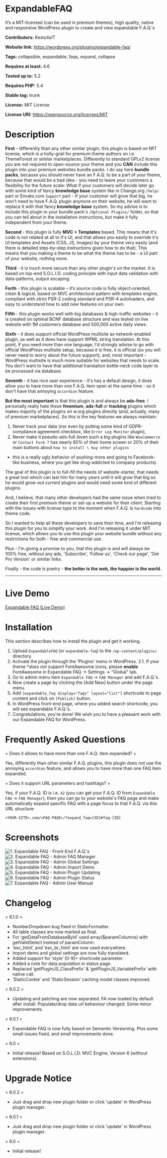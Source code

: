 # ExpandableFAQ
It’s a MIT-licensed (can be used in premium themes), high quality, native and responsive WordPress plugin to create and view expandable F.A.Q.'s

**Contributors:** KestutisIT

**Website link:** https://wordpress.org/plugins/expandable-faq/

**Tags:** collapsible, expandable, faqs, expand, collapse

**Requires at least:** 4.6

**Tested up to:** 5.2

**Requires PHP:** 5.4

**Stable tag:** trunk

**License:** MIT License

**License URI:** https://opensource.org/licenses/MIT


# Description

**First** - differently than any other similar plugin, this plugin is based on MIT license, which is a holly-grail for premium theme authors on i.e. ThemeForest or similar marketplaces.
Differently to standard GPLv2 license you are not required to open-source your theme and you **CAN** include this plugin into your premium websites bundle packs.
I do say here **bundle packs**, because you should never have an F.A.Q. to be a part of your theme, because that would be a bad idea - you need to leave your customers a flexibility for the future scale:
What if your customers will decide later go with some kind of fancy **knowledge base** system like in Change.org `/help/` part or Envato.com `Support` part - if your customer will grow that big,
he won't need to have F.A.Q. plugin anymore on their website, he will want to replace it with that fancy **knowledge base** system.
So my advise is to include this plugin in your bundle pack's `/Optional Plugins/` folder, so that you can tell about in the installation instructions, but make it fully independent from your theme.

**Second** - this plugin is fully **MVC + Templates** based. This means that it's code is not related at all to it's UI,
and that allows you easily to override it's UI templates and Assets (CSS, JS, Images) by your theme very easily (and there is detailed step-by-step instructions given how to do that).
This means that you making a theme to be what the theme has to be - a UI part of your website, nothing more.

**Third** - it is much more secure than any other plugin's on the market. It is based on top-end S.O.L.I.D. coding principle with input data validation with data-patterns, output escaping.

**Forth** - this plugin is scalable – it’s source code is fully object-oriented, clean & logical, based on MVC architectural pattern with templates engine, compliant with strict PSR-2 coding standard and PSR-4 autoloaders, and easy to understand how to add new features on your own.

**Fifth** - this plugin works well with big databases & high-traffic websites – it is created on optimal BCNF database structure and was tested on live website with 1M customers database and 500,000 active daily views.

**Sixth** - it does support official WordPress multisite as network-enabled plugin, as well as it does have support WPML string translation.
At this point, if you need more than one language, I'd strongly advise to go with official WordPress multisite setup, because it is free, it is official (so you will never need to worry about the future support), and, most important - WordPress multisite is much more suitable for websites that needs to scale. You don't want to have that additional translation bottle-neck code layer to be processed via database.

**Seventh** - it has nice user experience - it's has a default design, it does allow you to have more than one F.A.Q. item open at the same time - so it don't have that annoying `accordion` feature.

**But the most important** is that this plugin is and always be **ads-free**. I personally really hate these **freemium**, **ads-full** or **tracking** plugins which makes majority
of the plugins on w.org plugins directly (and, actually, many of premium marketplaces). So this is the key features we always maintain:
1. Never track your data (nor even by putting some kind of GDPR-compliance agreement checkbox, like `Error Log Monitor` plugin),
2. Never make it pseudo-ads-full (even such a big plugins like `WooCommerce` or `Contact Form 7` has nearly 80% of their home screen or 20% of their main buttons about `how to install \ buy other plugins`
- this is a really ugly behavior of pushing-more and going to Facebook-like business, where you get like drug-addicted to company products).

The goal of this plugin is to full-fill the needs of website-starter, that needs a great tool which can last him for many years until it will grow that big so he would grow-out current plugins and would need some kind of different plugins.

And, I believe, that many other developers had the same issue when tried to create their first premium theme or set-up a website for their client. Starting with the issues with license type to the moment when F.A.Q. is `hardcode` into theme code.

So I wanted to help all these developers to save their time, and I'm releasing this plugin for you to simplify your work. And I'm releasing it under MIT license, which allows you to use this plugin your website bundle without any restrictions for both - free and commercial use.

Plus - I'm giving a promise to you, that this plugin is and will always be 100% free, without any ads, 'Subscribe', 'Follow us', 'Check our page', 'Get Pro Version' or similar links.

Finally - the code is poetry - __the better is the web, the happier is the world__.

- - - -
# Live Demo
[Expandable FAQ (Live Demo)](http://nativerental.com/cars/faq/ "Expandable FAQ (Live Demo)")


# Installation

This section describes how to install the plugin and get it working.

1. Upload `ExpandableFAQ` (or `expandable-faq`) to the `/wp-content/plugins/` directory.
2. Activate the plugin through the 'Plugins' menu in WordPress.
2.1. If your theme **does not* support FontAwesome icons, please **enable** FontAwesome in Expandable FAQ -> Settings -> "Global" tab.
3. Go to admin menu item `Expandable FAQ` -> `FAQ Manager` and add F.A.Q.'s.
4. Now create a page by clicking the [Add New] button under the page menu.
5. Add `[expandable_faq display="faqs" layout="list"]` shortcode to page content and click on `[Publish]` button.
6. In WordPress front-end page, where you added search shortcode, you will see expandable F.A.Q.'s.
7. Congratulations, you're done! We wish you to have a pleasant work with our Expandable FAQ for WordPress.


# Frequently Asked Questions

= Does it allows to have more than one F.A.Q. item expanded? =

Yes, differently than other similar F.A.Q. plugins, this plugin does not use the annoying `accordion` feature, and allows you to have more than one FAQ item expanded.

= Does it support URL parameters and hashtags? =

Yes, if your F.A.Q. ID is i.e. `42` (you can get your F.A.Q. ID from `Expandable FAQ` -> `FAQ Manager`), then you can go
to your website's FAQ page and make automatically expand specific FAQ with a page focus to that F.A.Q. via this URL structure:

`
<YOUR-SITE>.com/<FAQ-PAGE>/?expand_faq=[ID]#faq-[ID]
`


# Screenshots

![1. Expandable FAQ - Front-End F.A.Q.'s](https://ps.w.org/expandable-faq/assets/screenshot-1.jpg)
![2. Expandable FAQ - Admin FAQ Manager](https://ps.w.org/expandable-faq/assets/screenshot-2.jpg)
![3. Expandable FAQ - Admin Global Settings](https://ps.w.org/expandable-faq/assets/screenshot-3.jpg)
![4. Expandable FAQ - Admin Import Demo](https://ps.w.org/expandable-faq/assets/screenshot-4.jpg)
![5. Expandable FAQ - Admin Plugin Updating](https://ps.w.org/expandable-faq/assets/screenshot-5.jpg)
![6. Expandable FAQ - Admin Plugin Status](https://ps.w.org/expandable-faq/assets/screenshot-6.jpg)
![7. Expandable FAQ - Admin User Manual](https://ps.w.org/expandable-faq/assets/screenshot-7.jpg)



# Changelog

= 6.1.0 =
* NumberDropdown bug fixed in StaticFormatter.
* All table classes are now marked as final.
* For ‘getDataFromDatabaseById’ used array($paramColumns) with getValidSelect instead of paramColumn.
* ‘esc_html’, and ‘esc_br_html’ are now used everywhere.
* Import demo and global settings are now fully translated.
* Added support for ‘style’ [0-9]+ shortcode parameter.
* Added a note for data population in status page.
* Replaced ‘getPluginJS_ClassPrefix’ & ‘getPluginJS_VariablePrefix’ with native call.
* ‘StaticCookie’ and ‘StaticSession’ caching model classes improved.

= 6.0.2 =
* Updating and patching are now separated. FA now loaded by default after install. Populate/drop data url behaviour changed. Some minor improvements.

= 6.0.1 =
* Expandable FAQ is now fully based on Semantic Versioning. Plus some small issues fixed, and small improvements done.

= 6.0 =
* Initial release! Based on S.O.L.I.D. MVC Engine, Version 6 (without extensions).


# Upgrade Notice

= 6.0.2 =
* Just drag and drop new plugin folder or click 'update' in WordPress plugin manager.

= 6.0.1 =
* Just drag and drop new plugin folder or click 'update' in WordPress plugin manager.

= 6.0 =
* Initial release!
